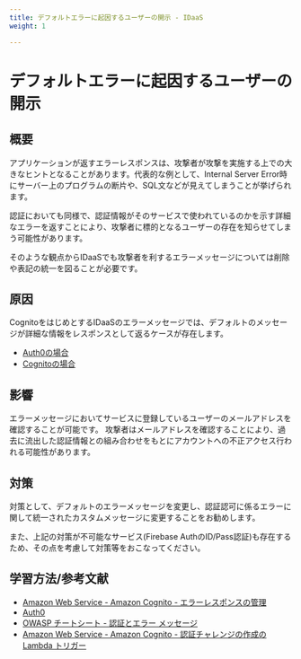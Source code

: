 ```yaml
---
title: デフォルトエラーに起因するユーザーの開示 - IDaaS
weight: 1

---
```


# デフォルトエラーに起因するユーザーの開示
## 概要

アプリケーションが返すエラーレスポンスは、攻撃者が攻撃を実施する上での大きなヒントとなることがあります。代表的な例として、Internal Server Error時にサーバー上のプログラムの断片や、SQL文などが見えてしまうことが挙げられます。

認証においても同様で、認証情報がそのサービスで使われているのかを示す詳細なエラーを返すことにより、攻撃者に標的となるユーザーの存在を知らせてしまう可能性があります。

そのような観点からIDaaSでも攻撃者を利するエラーメッセージについては削除や表記の統一を図ることが必要です。

## 原因

CognitoをはじめとするIDaaSのエラーメッセージでは、デフォルトのメッセージが詳細な情報をレスポンスとして返るケースが存在します。

- [Auth0の場合](https://auth0.com/docs/libraries/common-auth0-library-authentication-errors)
- [Cognitoの場合](https://docs.aws.amazon.com/ja_jp/cognito/latest/developerguide/cognito-user-pool-managing-errors.html)

## 影響

エラーメッセージにおいてサービスに登録しているユーザーのメールアドレスを確認することが可能です。
攻撃者はメールアドレスを確認することにより、過去に流出した認証情報との組み合わせをもとにアカウントへの不正アクセス行われる可能性があります。

## 対策

対策として、デフォルトのエラーメッセージを変更し、認証認可に係るエラーに関して統一されたカスタムメッセージに変更することをお勧めします。

また、上記の対策が不可能なサービス(Firebase AuthのID/Pass認証)も存在するため、その点を考慮して対策等をおこなってください。

## 学習方法/参考文献

- [Amazon Web Service - Amazon Cognito - エラーレスポンスの管理](https://docs.aws.amazon.com/ja_jp/cognito/latest/developerguide/cognito-user-pool-managing-errors.html)
- [Auth0](https://auth0.com/docs/customize/universal-login-pages/custom-error-pages)
- [OWASP チートシート - 認証とエラー メッセージ](https://cheatsheetseries.owasp.org/cheatsheets/Authentication_Cheat_Sheet.html#authentication-and-error-messages)
- [Amazon Web Service - Amazon Cognito - 認証チャレンジの作成の Lambda トリガー](https://docs.aws.amazon.com/ja_jp/cognito/latest/developerguide/user-pool-lambda-create-auth-challenge.html)